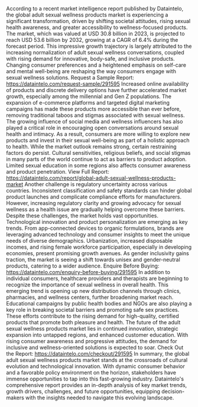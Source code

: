 According to a recent market intelligence report published by Dataintelo, the global adult sexual wellness products market is experiencing a significant transformation, driven by shifting societal attitudes, rising sexual health awareness, and greater accessibility to wellness-focused products. The market, which was valued at USD 30.8 billion in 2023, is projected to reach USD 53.6 billion by 2032, growing at a CAGR of 6.4% during the forecast period.
This impressive growth trajectory is largely attributed to the increasing normalization of adult sexual wellness conversations, coupled with rising demand for innovative, body-safe, and inclusive products. Changing consumer preferences and a heightened emphasis on self-care and mental well-being are reshaping the way consumers engage with sexual wellness solutions.
Request a Sample Report: https://dataintelo.com/request-sample/291595
Increased online availability of products and discrete delivery options have further accelerated market growth, especially among the millennial and Gen Z populations. The expansion of e-commerce platforms and targeted digital marketing campaigns has made these products more accessible than ever before, removing traditional taboos and stigmas associated with sexual wellness.
The growing influence of social media and wellness influencers has also played a critical role in encouraging open conversations around sexual health and intimacy. As a result, consumers are more willing to explore new products and invest in their sexual well-being as part of a holistic approach to health.
While the market outlook remains strong, certain restraining factors do persist. Cultural sensitivities, religious beliefs, and social stigmas in many parts of the world continue to act as barriers to product adoption. Limited sexual education in some regions also affects consumer awareness and product penetration.
View Full Report: https://dataintelo.com/report/global-adult-sexual-wellness-products-market
Another challenge is regulatory uncertainty across various countries. Inconsistent classification and safety standards can hinder global product launches and complicate compliance efforts for manufacturers. However, increasing regulatory clarity and growing advocacy for sexual wellness as a health issue are gradually helping overcome these barriers.
Despite these challenges, the market holds vast opportunities. Technological innovation and product personalization are emerging as key trends. From app-connected devices to organic formulations, brands are leveraging advanced technology and consumer insights to meet the unique needs of diverse demographics.
Urbanization, increased disposable incomes, and rising female workforce participation, especially in developing economies, present promising growth avenues. As gender inclusivity gains traction, the market is seeing a shift towards unisex and gender-neutral products, catering to a wider audience.
Enquire Before Buying: https://dataintelo.com/enquiry-before-buying/291595
In addition to individual consumers, healthcare providers and therapists are beginning to recognize the importance of sexual wellness in overall health. This emerging trend is opening up new distribution channels through clinics, pharmacies, and wellness centers, further broadening market reach.
Educational campaigns by public health bodies and NGOs are also playing a key role in breaking societal barriers and promoting safe sex practices. These efforts contribute to the rising demand for high-quality, certified products that promote both pleasure and health.
The future of the adult sexual wellness products market lies in continued innovation, strategic expansion into untapped regions, and enhanced customer education. With rising consumer awareness and progressive attitudes, the demand for inclusive and wellness-oriented solutions is expected to soar.
Check Out the Report: https://dataintelo.com/checkout/291595
In summary, the global adult sexual wellness products market stands at the crossroads of cultural evolution and technological innovation. With dynamic consumer behavior and a favorable policy environment on the horizon, stakeholders have immense opportunities to tap into this fast-growing industry.
Dataintelo's comprehensive report provides an in-depth analysis of key market trends, growth drivers, challenges, and future opportunities, equipping decision-makers with the insights needed to navigate this evolving landscape.
